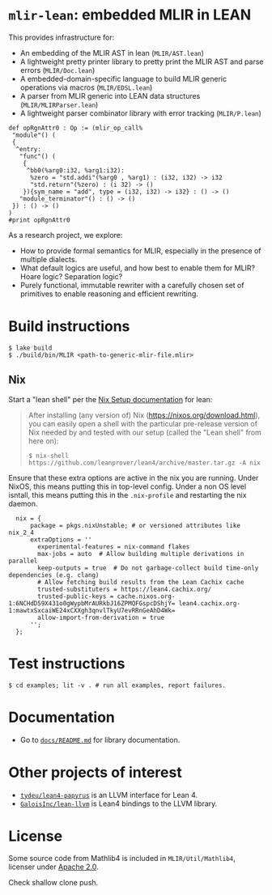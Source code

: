 # `mlir-lean`: embedded MLIR in LEAN

This provides infrastructure for:

- An embedding of the MLIR AST in lean (`MLIR/AST.lean`)
- A lightweight pretty printer library to pretty print the MLIR AST and parse errors (`MLIR/Doc.lean`)
- A embedded-domain-specific language to build MLIR generic operations via macros (`MLIR/EDSL.lean`)
- A parser from MLIR generic into LEAN data structures (`MLIR/MLIRParser.lean`)
- A lightweight parser combinator library with error tracking (`MLIR/P.lean`)

```lean
def opRgnAttr0 : Op := (mlir_op_call%
 "module"() (
 {
  ^entry:
   "func"() (
    {
     ^bb0(%arg0:i32, %arg1:i32):
      %zero = "std.addi"(%arg0 , %arg1) : (i32, i32) -> i32
      "std.return"(%zero) : (i 32) -> ()
    }){sym_name = "add", type = (i32, i32) -> i32} : () -> ()
   "module_terminator"() : () -> ()
 }) : () -> ()
)
#print opRgnAttr0
```

As a research project, we explore:

- How to provide formal semantics for MLIR, especially in the presence of multiple dialects.
- What default logics are useful, and how best to enable them for MLIR? Hoare logic? Separation logic?
- Purely functional, immutable rewriter with a carefully chosen set of
  primitives to enable reasoning and efficient rewriting.

# Build instructions

```
$ lake build
$ ./build/bin/MLIR <path-to-generic-mlir-file.mlir>
```

## Nix

Start a "lean shell" per the [Nix Setup documentation](https://leanprover.github.io/lean4/doc/setup.html#nix-setup) for lean:

> After installing (any version of) Nix (https://nixos.org/download.html), you can easily open a shell with the particular pre-release version of Nix needed by and tested with our setup (called the "Lean shell" from here on):
> ```
> $ nix-shell https://github.com/leanprover/lean4/archive/master.tar.gz -A nix
> ```

Ensure that these extra options are active in the nix you are running. Under NixOS, this means putting this in top-level config. Under a non OS level isntall, this means putting this in the `.nix-profile` and restarting the nix daemon.

```nix=
  nix = {
      package = pkgs.nixUnstable; # or versioned attributes like nix_2_4
      extraOptions = ''
        experimental-features = nix-command flakes
        max-jobs = auto  # Allow building multiple derivations in parallel
        keep-outputs = true  # Do not garbage-collect build time-only dependencies (e.g. clang)
        # Allow fetching build results from the Lean Cachix cache
        trusted-substituters = https://lean4.cachix.org/
        trusted-public-keys = cache.nixos.org-1:6NCHdD59X431o0gWypbMrAURkbJ16ZPMQFGspcDShjY= lean4.cachix.org-1:mawtxSxcaiWE24xCXXgh3qnvlTkyU7evRRnGeAhD4Wk=
        allow-import-from-derivation = true
      '';
  };
```


# Test instructions

```
$ cd examples; lit -v . # run all examples, report failures.
```

# Documentation

- Go to [`docs/README.md`](./docs/README.md) for library documentation.



# Other projects of interest

- [`tydeu/lean4-papyrus`](https://github.com/tydeu/lean4-papyrus) is an LLVM interface for Lean 4.
- [`GaloisInc/lean-llvm`](https://github.com/GaloisInc/lean-llvm) is Lean4 bindings to the LLVM library.

# License

Some source code from Mathlib4 is included in `MLIR/Util/Mathlib4`, licenser under [Apache 2.0](https://github.com/leanprover-community/mathlib4/blob/master/LICENSE).

Check shallow clone push.
